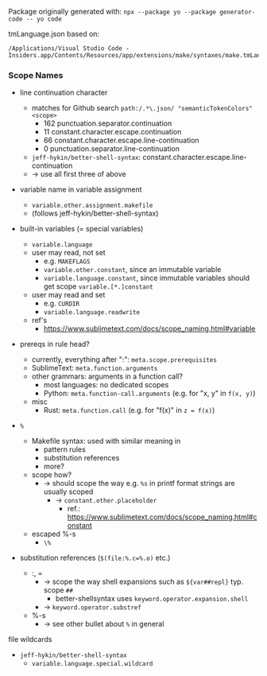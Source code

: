 
Package originally generated with: `npx --package yo --package generator-code -- yo code`

tmLanguage.json based on:
```
/Applications/Visual Studio Code - Insiders.app/Contents/Resources/app/extensions/make/syntaxes/make.tmLanguage.json
```

### Scope Names

* line continuation character
  * matches for Github search `path:/.*\.json/ "semanticTokenColors" <scope>`
    * 162 punctuation.separator.continuation
    *  11 constant.character.escape.continuation
    *  66 constant.character.escape.line-continuation
    *   0 punctuation.separator.line-continuation
  * `jeff-hykin/better-shell-syntax`: constant.character.escape.line-continuation
  * -> use all first three of above

* variable name in variable assignment
  * `variable.other.assignment.makefile`
  * (follows jeff-hykin/better-shell-syntax)

* built-in variables (= special variables)
  * `variable.language`
  * user may read, not set
    * e.g. `MAKEFLAGS`
    * `variable.other.constant`, since an immutable variable
    * `variable.language.constant`, since immutable variables should get scope `variable.[*.]constant`
  * user may read and set
    * e.g. `CURDIR`
    * `variable.language.readwrite`
  * ref's
    * https://www.sublimetext.com/docs/scope_naming.html#variable

* prereqs in rule head?
  * currently, everything after ":": `meta.scope.prerequisites`
  * SublimeText: `meta.function.arguments`
  * other grammars: arguments in a function call?
    * most languages: no dedicated scopes
    * Python: `meta.function-call.arguments` (e.g. for "x, y" in `f(x, y)`)
  * misc
    * Rust: `meta.function.call` (e.g. for "f(x)" in `z = f(x)`)

* `%`
  * Makefile syntax: used with similar meaning in
    * pattern rules
    * substitution references
    * more?
  * scope how?
    * -> should scope the way e.g. `%s` in printf format strings are usually scoped
      * -> `constant.other.placeholder`
        * ref.: https://www.sublimetext.com/docs/scope_naming.html#constant
  * escaped %-s
    * `\%`

* substitution references (`$(file:%.c=%.o)` etc.)
  * :, =
    * -> scope the way shell expansions such as `${var##repl}` typ. scope `##`
      * better-shellsyntax uses `keyword.operator.expansion.shell`
    * -> `keyword.operator.substref`
  * %-s
    * -> see other bullet about `%` in general

file wildcards
  * `jeff-hykin/better-shell-syntax`
    * `variable.language.special.wildcard`
